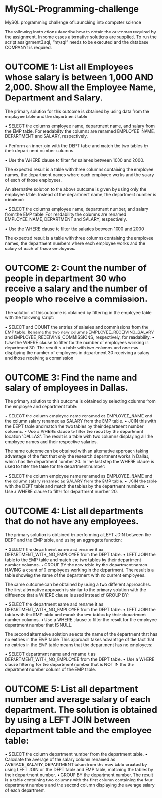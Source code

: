 # MySQL-Programming-challenge
MySQL programming challenge of Launching into computer science

The following instructions describe how to obtain the outcomes required by the assignment. In some cases alternative solutions are supplied.
To run the script assignment3.sql, “mysql” needs to be executed and the database COMPANY1 is required.


# OUTCOME 1: List all Employees whose salary is between 1,000 AND 2,000. Show all the Employee Name, Department and Salary.

The primary solution for this outcome is obtained by using data from the employee table and the department table:

• SELECT the columns employee name, department name, and salary from the EMP table. For readability the columns are renamed EMPLOYEE_NAME, DEPARTMENT and SALARY, respectively.

• Perform an inner join with the DEPT table and match the two tables by their department number columns.

• Use the WHERE clause to filter for salaries between 1000 and 2000.

The expected result is a table with three columns containing the employee names, the department names where each employee works and the salary of each of those employees.



An alternative solution to the above outcome is given by using only the employee table. Instead of the department name, the department number is obtained:

• SELECT the columns employee name, department number, and salary from the EMP table. For readability the columns are renamed EMPLOYEE_NAME,
DEPARTMENT and SALARY, respectively.

• Use the WHERE clause to filter the salaries between 1000 and 2000

The expected result is a table with three columns containing the employee names, the department numbers where each employee works and the salary of each of those employees.


# OUTCOME 2: Count the number of people in department 30 who receive a salary and the number of people who receive a commission.

The solution of this outcome is obtained by filtering in the employee table with the following script:

• SELECT and COUNT the entries of salaries and commissions from the EMP table. Rename the two new columns EMPLOYEE_RECEIVING_SALARY and EMPLOYEE_RECEIVING_COMMISSIONS, respectively, for readability.
• tUse the WHERE clause to filter for the number of employees working in department 30.
The result is a table with two columns and one row displaying the number of employees in department 30 receiving a salary and those receiving a commission.


# OUTCOME 3: Find the name and salary of employees in Dallas.

The primary solution to this outcome is obtained by selecting columns from the employee and department table:

• SELECT the column employee name renamed as EMPLOYEE_NAME and the column salary renamed as SALARY from the EMP table.
• JOIN this with the DEPT table and match the two tables by their department number columns.
• Use a WHERE clause to filter the result by the department location 'DALLAS'.
The result is a table with two columns displaying all the employee names and their respective salaries.


The same outcome can be obtained with an alternative approach taking advantage of the fact that only the research department works in Dallas, which has the department number 20. In the last step the WHERE clause is used to filter the table for the department number:

• SELECT the column employee name renamed as EMPLOYEE_NAME and the column salary renamed as SALARY from the EMP table.
• JOIN the table with the DEPT table and match the tables by the department numbers.
• Use a WHERE clause to filter for department number 20.


# OUTCOME 4: List all departments that do not have any employees.

The primary solution is obtained by performing a LEFT JOIN between the DEPT and the EMP table, and using an aggregate function:

• SELECT the department name and rename it as DEPARTMENT_WITH_NO_EMPLOYEE from the DEPT table.
• LEFT JOIN the table to the EMP table and match the two tables by their department number columns.
• GROUP BY the new table by the department names HAVING a count of 0 employees working in the department.
The result is a table showing the name of the department with no current employees.

The same outcome can be obtained by using a two different approaches. The first alternative approach is similar to the primary solution with the difference that a WHERE clause is used instead of GROUP BY:

• SELECT the department name and rename it as DEPARTMENT_WITH_NO_EMPLOYEE from the DEPT table.
• LEFT JOIN the table with the EMP table and match the two tables by their department number columns.
• Use a WHERE clause to filter the result for the employee department number that IS NULL.

The second alternative solution selects the name of the department that has no entries in the EMP table. This approach takes advantage of the fact that no entries in the EMP table means that the department has no employees:

• SELECT department name and rename it as DEPARTMENT_WITH_NO_EMPLOYEE from the DEPT table.
• Use a WHERE clause filtering for the department number that is NOT IN the the department number column of the EMP table.


# OUTCOME 5: List all department number and average salary of each department. The solution is obtained by using a LEFT JOIN between department table and the employee table:

• SELECT the column department number from the department table.
• Calculate the average of the salary column renamed as
AVERAGE_SALARY_DEPARTMENT taken from the new table created by using LEFT JOIN on the DEPT table and EMP table, matching the tables by their department number.
• GROUP BY the department number.
The result is a table containing two columns with the first column containing the four
department numbers and the second column displaying the average salary of each department.
